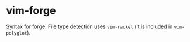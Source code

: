 # vim-forge

Syntax for forge. File type detection uses `vim-racket` (it is included in `vim-polyglot`). 
